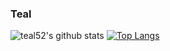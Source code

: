 ### Teal

<!--
**teal52/teal52** is a ✨ _special_ ✨ repository because its `README.md` (this file) appears on your GitHub profile.

Here are some ideas to get you started:

- 🔭 I’m currently working on ...
- 🌱 I’m currently learning ...
- 👯 I’m looking to collaborate on ...
- 🤔 I’m looking for help with ...
- 💬 Ask me about ...
- 📫 How to reach me: ...
- 😄 Pronouns: ...
- ⚡ Fun fact: ...
-->
![teal52's github stats](https://github-readme-stats.vercel.app/api?username=teal52&show_icons=true&theme=prussian)
[![Top Langs](https://github-readme-stats.vercel.app/api/top-langs/?username=teal52&layout=compact)](https://github.com/teal52/github-readme-stats)
